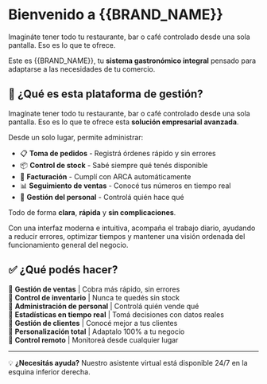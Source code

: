 
# Bienvenido a {{BRAND_NAME}}
<div id="introduccion"></div>

Imagináte tener todo tu restaurante, bar o café controlado desde una sola pantalla. Eso es lo que te ofrece.


Este es {{BRAND_NAME}}, tu **sistema gastronómico integral** pensado para adaptarse a las necesidades de tu comercio.

## 🎯 ¿Qué es esta plataforma de gestión?
Imagínate tener todo tu restaurante, bar o café controlado desde una sola pantalla. Eso es lo que te ofrece esta **solución empresarial avanzada**.

Desde un solo lugar, permite administrar:
- 📋 **Toma de pedidos** - Registrá órdenes rápido y sin errores
- 📦 **Control de stock** - Sabé siempre qué tenés disponible  
- 🧾 **Facturación** - Cumplí con ARCA automáticamente
- 📊 **Seguimiento de ventas** - Conocé tus números en tiempo real
- 👥 **Gestión del personal** - Controlá quién hace qué

Todo de forma **clara**, **rápida** y **sin complicaciones**.

Con una interfaz moderna e intuitiva, acompaña el trabajo diario, ayudando a reducir errores, optimizar tiempos y mantener una visión ordenada del funcionamiento general del negocio.

## ✅ ¿Qué podés hacer?

🔹 **Gestión de ventas** | Cobra más rápido, sin errores  
🔹 **Control de inventario** | Nunca te quedés sin stock  
🔹 **Administración de personal** | Controlá quién vende qué  
🔹 **Estadísticas en tiempo real** | Tomá decisiones con datos reales  
🔹 **Gestión de clientes** | Conocé mejor a tus clientes  
🔹 **Personalización total** | Adaptalo 100% a tu negocio  
🔹 **Control remoto** | Monitoreá desde cualquier lugar

---
💡 **¿Necesitás ayuda?** Nuestro asistente virtual está disponible 24/7 en la esquina inferior derecha. 
